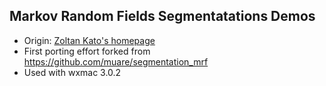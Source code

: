 ## Markov Random Fields Segmentatations Demos

- Origin: [Zoltan Kato's homepage](http://www.inf.u-szeged.hu/~kato/software/)
- First porting effort forked from https://github.com/muare/segmentation_mrf
- Used with wxmac 3.0.2

